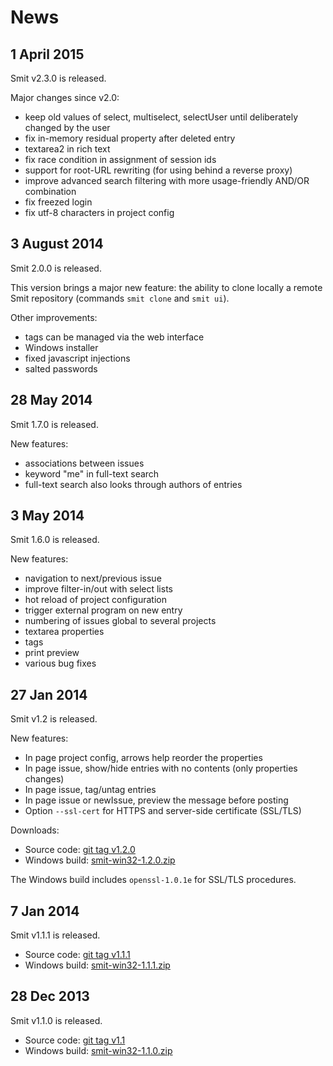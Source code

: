 # News

## 1 April 2015

Smit v2.3.0 is released.

Major changes since v2.0:

- keep old values of select, multiselect, selectUser until deliberately changed by the user
- fix in-memory residual property after deleted entry
- textarea2 in rich text
- fix race condition in assignment of session ids
- support for root-URL rewriting (for using behind a reverse proxy)
- improve advanced search filtering with more usage-friendly AND/OR combination
- fix freezed login
- fix utf-8 characters in project config


## 3 August 2014

Smit 2.0.0 is released.

This version brings a major new feature: the ability to clone locally a remote Smit repository (commands `smit clone`  and `smit ui`).

Other improvements:

- tags can be managed via the web interface
- Windows installer
- fixed javascript injections
- salted passwords


## 28 May 2014

Smit 1.7.0 is released.

New features:

- associations between issues
- keyword "me" in full-text search
- full-text search also looks through authors of entries


## 3 May 2014

Smit 1.6.0 is released.

New features:

- navigation to next/previous issue
- improve filter-in/out with select lists
- hot reload of project configuration
- trigger external program on new entry
- numbering of issues global to several projects
- textarea properties
- tags
- print preview
- various bug fixes


## 27 Jan 2014

Smit v1.2 is released.

New features:

- In page project config, arrows help reorder the properties
- In page issue, show/hide entries with no contents (only properties changes)
- In page issue, tag/untag entries
- In page issue or newIssue, preview the message before posting
- Option `--ssl-cert` for HTTPS and server-side certificate (SSL/TLS)


Downloads:

- Source code: [git tag v1.2.0](https://github.com/goeb/smit/tree/v1.2.0)
- Windows build: [smit-win32-1.2.0.zip](downloads/smit-win32-1.2.0.zip)

The Windows build includes `openssl-1.0.1e` for SSL/TLS procedures.

## 7 Jan 2014

Smit v1.1.1 is released.

- Source code: [git tag v1.1.1](https://github.com/goeb/smit/tree/v1.1.1)
- Windows build: [smit-win32-1.1.1.zip](downloads/smit-win32-1.1.1.zip)

## 28 Dec 2013

Smit v1.1.0 is released.

- Source code: [git tag v1.1](https://github.com/goeb/smit/tree/v1.1)
- Windows build: [smit-win32-1.1.0.zip](downloads/smit-win32-1.1.0.zip)
